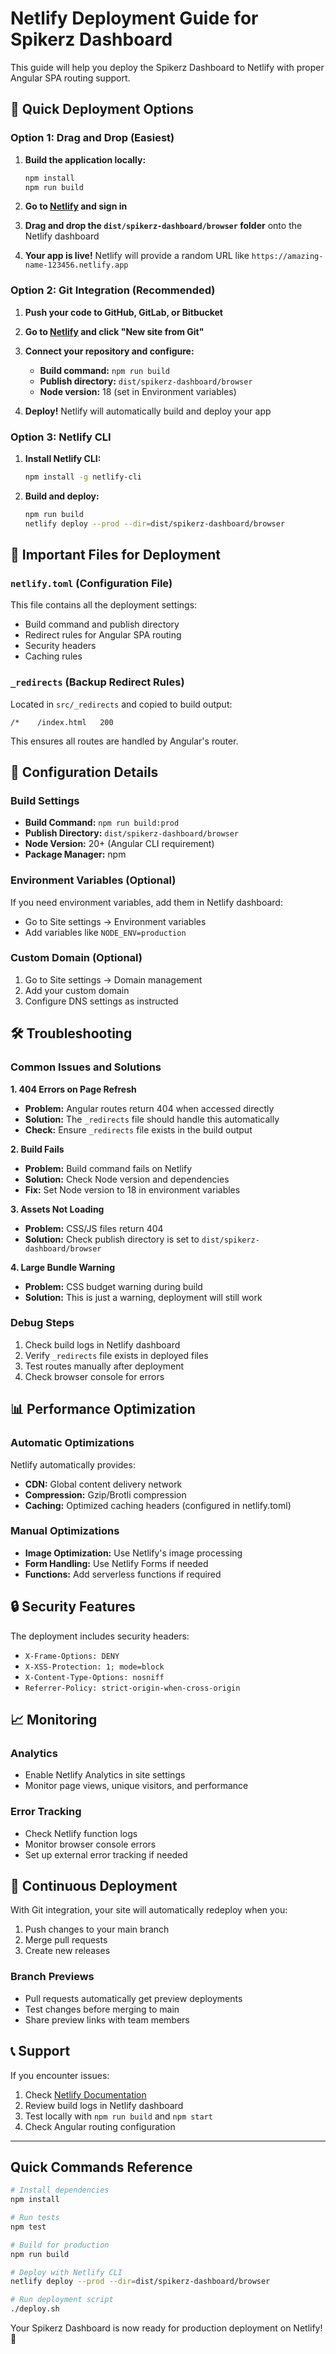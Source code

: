 # Netlify Deployment Guide for Spikerz Dashboard

This guide will help you deploy the Spikerz Dashboard to Netlify with proper Angular SPA routing support.

## 🚀 Quick Deployment Options

### Option 1: Drag and Drop (Easiest)

1. **Build the application locally:**
   ```bash
   npm install
   npm run build
   ```

2. **Go to [Netlify](https://netlify.com) and sign in**

3. **Drag and drop the `dist/spikerz-dashboard/browser` folder** onto the Netlify dashboard

4. **Your app is live!** Netlify will provide a random URL like `https://amazing-name-123456.netlify.app`

### Option 2: Git Integration (Recommended)

1. **Push your code to GitHub, GitLab, or Bitbucket**

2. **Go to [Netlify](https://netlify.com) and click "New site from Git"**

3. **Connect your repository and configure:**
   - **Build command:** `npm run build`
   - **Publish directory:** `dist/spikerz-dashboard/browser`
   - **Node version:** 18 (set in Environment variables)

4. **Deploy!** Netlify will automatically build and deploy your app

### Option 3: Netlify CLI

1. **Install Netlify CLI:**
   ```bash
   npm install -g netlify-cli
   ```

2. **Build and deploy:**
   ```bash
   npm run build
   netlify deploy --prod --dir=dist/spikerz-dashboard/browser
   ```

## 📁 Important Files for Deployment

### `netlify.toml` (Configuration File)
This file contains all the deployment settings:
- Build command and publish directory
- Redirect rules for Angular SPA routing
- Security headers
- Caching rules

### `_redirects` (Backup Redirect Rules)
Located in `src/_redirects` and copied to build output:
```
/*    /index.html   200
```
This ensures all routes are handled by Angular's router.

## 🔧 Configuration Details

### Build Settings
- **Build Command:** `npm run build:prod`
- **Publish Directory:** `dist/spikerz-dashboard/browser`
- **Node Version:** 20+ (Angular CLI requirement)
- **Package Manager:** npm

### Environment Variables (Optional)
If you need environment variables, add them in Netlify dashboard:
- Go to Site settings → Environment variables
- Add variables like `NODE_ENV=production`

### Custom Domain (Optional)
1. Go to Site settings → Domain management
2. Add your custom domain
3. Configure DNS settings as instructed

## 🛠️ Troubleshooting

### Common Issues and Solutions

**1. 404 Errors on Page Refresh**
- **Problem:** Angular routes return 404 when accessed directly
- **Solution:** The `_redirects` file should handle this automatically
- **Check:** Ensure `_redirects` file exists in the build output

**2. Build Fails**
- **Problem:** Build command fails on Netlify
- **Solution:** Check Node version and dependencies
- **Fix:** Set Node version to 18 in environment variables

**3. Assets Not Loading**
- **Problem:** CSS/JS files return 404
- **Solution:** Check publish directory is set to `dist/spikerz-dashboard/browser`

**4. Large Bundle Warning**
- **Problem:** CSS budget warning during build
- **Solution:** This is just a warning, deployment will still work

### Debug Steps
1. Check build logs in Netlify dashboard
2. Verify `_redirects` file exists in deployed files
3. Test routes manually after deployment
4. Check browser console for errors

## 📊 Performance Optimization

### Automatic Optimizations
Netlify automatically provides:
- **CDN:** Global content delivery network
- **Compression:** Gzip/Brotli compression
- **Caching:** Optimized caching headers (configured in netlify.toml)

### Manual Optimizations
- **Image Optimization:** Use Netlify's image processing
- **Form Handling:** Use Netlify Forms if needed
- **Functions:** Add serverless functions if required

## 🔒 Security Features

The deployment includes security headers:
- `X-Frame-Options: DENY`
- `X-XSS-Protection: 1; mode=block`
- `X-Content-Type-Options: nosniff`
- `Referrer-Policy: strict-origin-when-cross-origin`

## 📈 Monitoring

### Analytics
- Enable Netlify Analytics in site settings
- Monitor page views, unique visitors, and performance

### Error Tracking
- Check Netlify function logs
- Monitor browser console errors
- Set up external error tracking if needed

## 🚀 Continuous Deployment

With Git integration, your site will automatically redeploy when you:
1. Push changes to your main branch
2. Merge pull requests
3. Create new releases

### Branch Previews
- Pull requests automatically get preview deployments
- Test changes before merging to main
- Share preview links with team members

## 📞 Support

If you encounter issues:
1. Check [Netlify Documentation](https://docs.netlify.com/)
2. Review build logs in Netlify dashboard
3. Test locally with `npm run build` and `npm start`
4. Check Angular routing configuration

---

## Quick Commands Reference

```bash
# Install dependencies
npm install

# Run tests
npm test

# Build for production
npm run build

# Deploy with Netlify CLI
netlify deploy --prod --dir=dist/spikerz-dashboard/browser

# Run deployment script
./deploy.sh
```

Your Spikerz Dashboard is now ready for production deployment on Netlify! 🎉
